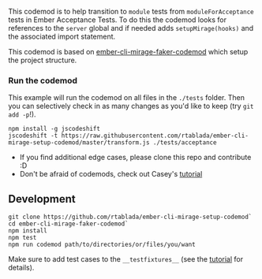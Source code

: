 This codemod is to help transition to `module` tests from `moduleForAcceptance` tests in Ember Acceptance Tests.
To do this the codemod looks for references to the `server` global and if needed adds `setupMirage(hooks)` and the associated import statement.

This codemod is based on [ember-cli-mirage-faker-codemod](https://github.com/caseywatts/ember-cli-mirage-faker-codemod/blob/master/transform.js) which setup the project structure.

### Run the codemod
This example will run the codemod on all files in the `./tests` folder. Then you can selectively check in as many changes as you'd like to keep (try `git add -p`!).

```
npm install -g jscodeshift
jscodeshift -t https://raw.githubusercontent.com/rtablada/ember-cli-mirage-setup-codemod/master/transform.js ./tests/acceptance
```

- If you find additional edge cases, please clone this repo and contribute :D
- Don't be afraid of codemods, check out Casey's [tutorial](https://caseywatts.com/2018/08/23/codemods.html)

## Development

```
git clone https://github.com/rtablada/ember-cli-mirage-setup-codemod`
cd ember-cli-mirage-faker-codemod`
npm install
npm test
npm run codemod path/to/directories/or/files/you/want
```

Make sure to add test cases to the `__testfixtures__` (see the [tutorial](https://caseywatts.com/2018/08/23/codemods.html) for details).
